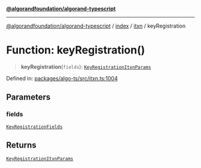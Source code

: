[**@algorandfoundation/algorand-typescript**](../../../../README.md)

***

[@algorandfoundation/algorand-typescript](../../../../README.md) / [index](../../../README.md) / [itxn](../README.md) / keyRegistration

# Function: keyRegistration()

> **keyRegistration**(`fields`): [`KeyRegistrationItxnParams`](../classes/KeyRegistrationItxnParams.md)

Defined in: [packages/algo-ts/src/itxn.ts:1004](https://github.com/algorandfoundation/puya-ts/blob/main/packages/algo-ts/src/itxn.ts#L1004)

## Parameters

### fields

[`KeyRegistrationFields`](../interfaces/KeyRegistrationFields.md)

## Returns

[`KeyRegistrationItxnParams`](../classes/KeyRegistrationItxnParams.md)
